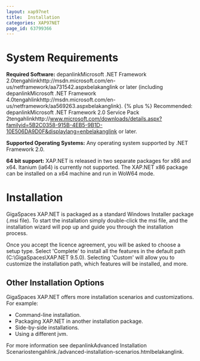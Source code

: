 ```yaml
---
layout: xap97net
title:  Installation
categories: XAP97NET
page_id: 63799366
---
```


# System Requirements

**Required Software:** depanlinkMicrosoft .NET Framework 2.0tengahlinkhttp://msdn.microsoft.com/en-us/netframework/aa731542.aspxbelakanglink or later (including  depanlinkMicrosoft .NET Framework 4.0tengahlinkhttp://msdn.microsoft.com/en-us/netframework/aa569263.aspxbelakanglink).
{% plus %} Recommended: depanlinkMicrosoft .NET Framework 2.0 Service Pack 2tengahlinkhttp://www.microsoft.com/downloads/details.aspx?familyid=5B2C0358-915B-4EB5-9B1D-10E506DA9D0F&displaylang=enbelakanglink or later.

**Supported Operating Systems:** Any operating system supported by .NET Framework 2.0.

**64 bit support:** XAP.NET is released in two separate packages for x86 and x64. Itanium (ia64) is currently not supported. The XAP.NET x86 package can be installed on a x64 machine and run in WoW64 mode.

#  Installation

GigaSpaces XAP.NET is packaged as a standard Windows Installer package (.msi file). To start the installation simply double-click the msi file, and the installation wizard will pop up and guide you through the installation process.

Once you accept the licence agreement, you will be asked to choose a setup type. Select 'Complete' to install all the features in the default path (C:\GigaSpaces\XAP.NET 9.5.0). Selecting 'Custom' will allow you to customize the installation path, which features will be installed, and more.

## Other Installation Options

GigaSpaces XAP.NET offers more installation scenarios and customizations. For example:
- Command-line installation.
- Packaging XAP.NET in another installation package.
- Side-by-side installations.
- Using a different jvm.

For more information see depanlinkAdvanced Installation Scenariostengahlink./advanced-installation-scenarios.htmlbelakanglink.

